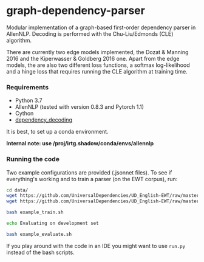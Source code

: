 # graph-dependency-parser
Modular implementation of a graph-based first-order dependency parser in AllenNLP. 
Decoding is performed with the Chu-Liu/Edmonds (CLE) algorithm.

There are currently two edge models implemented, the Dozat & Manning 2016 and the Kiperwasser & Goldberg 2016 one.
Apart from the edge models, the are also two different loss functions, a softmax log-likelihood and a hinge loss that requires running the CLE algorithm at training time.

### Requirements
- Python 3.7
- AllenNLP (tested with version 0.8.3 and Pytorch 1.1)
- Cython
- [dependency_decoding](https://github.com/andersjo/dependency_decoding)

It is best, to set up a conda environment.

__Internal note: use /proj/irtg.shadow/conda/envs/allennlp__

### Running the code
Two example configurations are provided (.jsonnet files). To see if everything's working and to train a parser (on the EWT corpus), run:

```bash
cd data/
wget https://github.com/UniversalDependencies/UD_English-EWT/raw/master/en_ewt-ud-train.conllu
wget https://github.com/UniversalDependencies/UD_English-EWT/raw/master/en_ewt-ud-dev.conllu

bash example_train.sh

echo Evaluating on development set

bash example_evaluate.sh
```

If you play around with the code in an IDE you might want to use `run.py` instead of the bash scripts.

